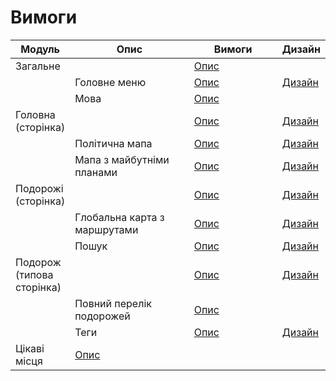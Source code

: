 # Вимоги

<table data-full-width="true"><thead><tr><th>Модуль</th><th width="210">Опис</th><th width="156">Вимоги</th><th>Дизайн</th></tr></thead><tbody><tr><td>Загальне</td><td></td><td><a href="broken-reference">Опис</a></td><td></td></tr><tr><td></td><td>Головне меню</td><td><a href="1.overall/menu.md">Опис</a></td><td><a href="https://www.figma.com/file/mh7iDnG6ec7yiC0SCGad7L/Long-Travel?node-id=0-1&#x26;t=7E9eu3VPTfTaBhg2-0">Дизайн</a></td></tr><tr><td></td><td>Мова</td><td><a href="1.overall/language.md">Опис</a></td><td></td></tr><tr><td>Головна (сторінка)</td><td></td><td><a href="home/">Опис</a></td><td><a href="https://www.figma.com/file/mh7iDnG6ec7yiC0SCGad7L/Long-Travel?node-id=0-1&#x26;t=7E9eu3VPTfTaBhg2-0">Дизайн</a></td></tr><tr><td></td><td>Політична мапа</td><td><a href="home/map-politic.md">Опис</a></td><td><a href="https://www.figma.com/file/mh7iDnG6ec7yiC0SCGad7L/Long-Travel?node-id=0-1&#x26;t=7E9eu3VPTfTaBhg2-0">Дизайн</a></td></tr><tr><td></td><td>Мапа з майбутніми планами</td><td><a href="home/map-plans.md">Опис</a></td><td><a href="https://www.figma.com/file/mh7iDnG6ec7yiC0SCGad7L/Long-Travel?node-id=0-1&#x26;t=7E9eu3VPTfTaBhg2-0">Дизайн</a></td></tr><tr><td>Подорожі (сторінка)</td><td></td><td><a href="broken-reference">Опис</a></td><td><a href="https://www.figma.com/file/mh7iDnG6ec7yiC0SCGad7L/Long-Travel?node-id=3131-33&#x26;t=7E9eu3VPTfTaBhg2-0">Дизайн</a></td></tr><tr><td></td><td>Глобальна карта з маршрутами</td><td><a href="3.travels/language.md">Опис</a></td><td><a href="https://www.figma.com/file/mh7iDnG6ec7yiC0SCGad7L/Long-Travel?node-id=3131-33&#x26;t=7E9eu3VPTfTaBhg2-0">Дизайн</a></td></tr><tr><td></td><td>Пошук</td><td><a href="3.travels/language.md">Опис</a></td><td><a href="https://www.figma.com/file/mh7iDnG6ec7yiC0SCGad7L/Long-Travel?node-id=1957-37&#x26;t=7E9eu3VPTfTaBhg2-0">Дизайн</a></td></tr><tr><td>Подорож (типова сторінка)</td><td></td><td><a href="broken-reference">Опис</a></td><td><a href="https://www.figma.com/file/mh7iDnG6ec7yiC0SCGad7L/Long-Travel?node-id=986-6&#x26;t=7E9eu3VPTfTaBhg2-0">Дизайн</a></td></tr><tr><td></td><td>Повний перелік подорожей</td><td><a href="4.travel/travel-list.md">Опис</a></td><td></td></tr><tr><td></td><td>Теги</td><td><a href="4.travel/tags.md">Опис</a></td><td><a href="https://www.figma.com/file/mh7iDnG6ec7yiC0SCGad7L/Long-Travel?node-id=1957-37&#x26;t=7E9eu3VPTfTaBhg2-0">Дизайн</a></td></tr><tr><td>Цікаві місця</td><td><a href="5.places/places.md">Опис</a></td><td></td><td></td></tr></tbody></table>
